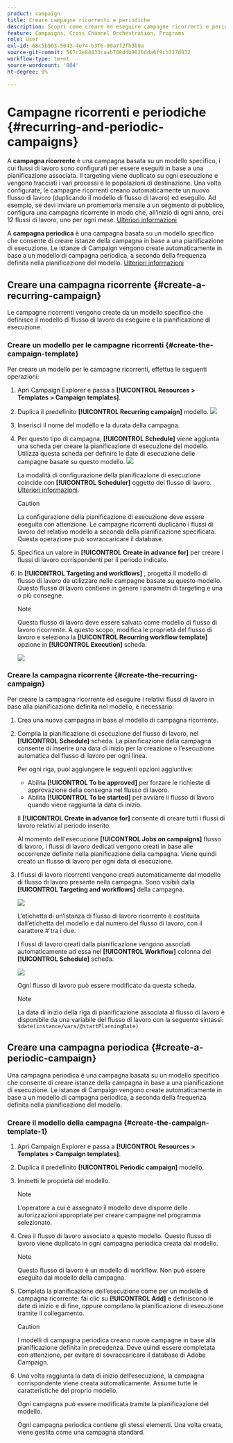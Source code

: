 ```yaml
---
product: campaign
title: Creare campagne ricorrenti e periodiche
description: Scopri come creare ed eseguire campagne ricorrenti e periodiche
feature: Campaigns, Cross Channel Orchestration, Programs
role: User
exl-id: 68c5b903-5043-4e74-b3f6-90a7f2fb3b9a
source-git-commit: 567c2e84433caab708ddb9026dda6f9cb717d032
workflow-type: tm+mt
source-wordcount: '804'
ht-degree: 0%

---
```


# Campagne ricorrenti e periodiche {#recurring-and-periodic-campaigns}

A **campagna ricorrente** è una campagna basata su un modello specifico, i cui flussi di lavoro sono configurati per essere eseguiti in base a una pianificazione associata. Il targeting viene duplicato su ogni esecuzione e vengono tracciati i vari processi e le popolazioni di destinazione.  Una volta configurate, le campagne ricorrenti creano automaticamente un nuovo flusso di lavoro (duplicando il modello di flusso di lavoro) ed eseguilo. Ad esempio, se devi inviare un promemoria mensile a un segmento di pubblico, configura una campagna ricorrente in modo che, all’inizio di ogni anno, crei 12 flussi di lavoro, uno per ogni mese. [Ulteriori informazioni](#create-a-recurring-campaign)

A **campagna periodica** è una campagna basata su un modello specifico che consente di creare istanze della campagna in base a una pianificazione di esecuzione. Le istanze di Campaign vengono create automaticamente in base a un modello di campagna periodica, a seconda della frequenza definita nella pianificazione del modello. [Ulteriori informazioni](#create-a-periodic-campaign)

## Creare una campagna ricorrente {#create-a-recurring-campaign}

Le campagne ricorrenti vengono create da un modello specifico che definisce il modello di flusso di lavoro da eseguire e la pianificazione di esecuzione.

### Creare un modello per le campagne ricorrenti {#create-the-campaign-template}

Per creare un modello per le campagne ricorrenti, effettua le seguenti operazioni:

1. Apri Campaign Explorer e passa a **[!UICONTROL Resources > Templates > Campaign templates]**.
1. Duplica il predefinito **[!UICONTROL Recurring campaign]** modello.
   ![](assets/recurring-campaign-duplicate.png)
1. Inserisci il nome del modello e la durata della campagna.
1. Per questo tipo di campagna, **[!UICONTROL Schedule]** viene aggiunta una scheda per creare la pianificazione di esecuzione del modello. Utilizza questa scheda per definire le date di esecuzione delle campagne basate su questo modello.
   ![](assets/recurring-campaign-schedule.png)

   La modalità di configurazione della pianificazione di esecuzione coincide con **[!UICONTROL Scheduler]** oggetto del flusso di lavoro. [Ulteriori informazioni](../workflow/scheduler.md).

   >[!CAUTION]
   >
   >La configurazione della pianificazione di esecuzione deve essere eseguita con attenzione. Le campagne ricorrenti duplicano i flussi di lavoro del relativo modello a seconda della pianificazione specificata. Questa operazione può sovraccaricare il database.

1. Specifica un valore in **[!UICONTROL Create in advance for]** per creare i flussi di lavoro corrispondenti per il periodo indicato.
1. In **[!UICONTROL Targeting and workflows]** , progetta il modello di flusso di lavoro da utilizzare nelle campagne basate su questo modello. Questo flusso di lavoro contiene in genere i parametri di targeting e una o più consegne.

   >[!NOTE]
   >
   >Questo flusso di lavoro deve essere salvato come modello di flusso di lavoro ricorrente. A questo scopo, modifica le proprietà del flusso di lavoro e seleziona la **[!UICONTROL Recurring workflow template]** opzione in **[!UICONTROL Execution]** scheda.

   ![](assets/recurring-campaign-wf-properties.png)

### Creare la campagna ricorrente {#create-the-recurring-campaign}

Per creare la campagna ricorrente ed eseguire i relativi flussi di lavoro in base alla pianificazione definita nel modello, è necessario:

1. Crea una nuova campagna in base al modello di campagna ricorrente.
1. Compila la pianificazione di esecuzione del flusso di lavoro, nel **[!UICONTROL Schedule]** scheda. La pianificazione della campagna consente di inserire una data di inizio per la creazione o l’esecuzione automatica del flusso di lavoro per ogni linea.

   Per ogni riga, puoi aggiungere le seguenti opzioni aggiuntive:

   * Abilita **[!UICONTROL To be approved]** per forzare le richieste di approvazione della consegna nel flusso di lavoro.
   * Abilita **[!UICONTROL To be started]** per avviare il flusso di lavoro quando viene raggiunta la data di inizio.

   Il **[!UICONTROL Create in advance for]** consente di creare tutti i flussi di lavoro relativi al periodo inserito.

   Al momento dell&#39;esecuzione **[!UICONTROL Jobs on campaigns]** flusso di lavoro, i flussi di lavoro dedicati vengono creati in base alle occorrenze definite nella pianificazione della campagna. Viene quindi creato un flusso di lavoro per ogni data di esecuzione.

1. I flussi di lavoro ricorrenti vengono creati automaticamente dal modello di flusso di lavoro presente nella campagna. Sono visibili dalla **[!UICONTROL Targeting and workflows]** della campagna.

   ![](assets/recurring-wf-created.png)

   L’etichetta di un’istanza di flusso di lavoro ricorrente è costituita dall’etichetta del modello e dal numero del flusso di lavoro, con il carattere # tra i due.

   I flussi di lavoro creati dalla pianificazione vengono associati automaticamente ad essa nel **[!UICONTROL Workflow]** colonna del **[!UICONTROL Schedule]** scheda.

   ![](assets/recurring-wf-schedule-executed.png)

   Ogni flusso di lavoro può essere modificato da questa scheda.

   >[!NOTE]
   >
   >La data di inizio della riga di pianificazione associata al flusso di lavoro è disponibile da una variabile del flusso di lavoro con la seguente sintassi:\
   >`$date(instance/vars/@startPlanningDate)`

## Creare una campagna periodica {#create-a-periodic-campaign}

Una campagna periodica è una campagna basata su un modello specifico che consente di creare istanze della campagna in base a una pianificazione di esecuzione. Le istanze di Campaign vengono create automaticamente in base a un modello di campagna periodica, a seconda della frequenza definita nella pianificazione del modello.

### Creare il modello della campagna {#create-the-campaign-template-1}

1. Apri Campaign Explorer e passa a **[!UICONTROL Resources > Templates > Campaign templates]**.
1. Duplica il predefinito **[!UICONTROL Periodic campaign]** modello.
1. Immetti le proprietà del modello.

   >[!NOTE]
   >
   >L’operatore a cui è assegnato il modello deve disporre delle autorizzazioni appropriate per creare campagne nel programma selezionato.

1. Crea il flusso di lavoro associato a questo modello. Questo flusso di lavoro viene duplicato in ogni campagna periodica creata dal modello.

   >[!NOTE]
   >
   >Questo flusso di lavoro è un modello di workflow. Non può essere eseguito dal modello della campagna.

1. Completa la pianificazione dell’esecuzione come per un modello di campagna ricorrente: fai clic su **[!UICONTROL Add]** e definiscono le date di inizio e di fine, oppure compilano la pianificazione di esecuzione tramite il collegamento.

   >[!CAUTION]
   >
   >I modelli di campagna periodica creano nuove campagne in base alla pianificazione definita in precedenza. Deve quindi essere completata con attenzione, per evitare di sovraccaricare il database di Adobe Campaign.

1. Una volta raggiunta la data di inizio dell’esecuzione, la campagna corrispondente viene creata automaticamente. Assume tutte le caratteristiche del proprio modello.

   Ogni campagna può essere modificata tramite la pianificazione del modello.

   Ogni campagna periodica contiene gli stessi elementi. Una volta creata, viene gestita come una campagna standard.
